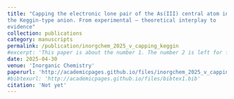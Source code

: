 ```yaml
---
title: "Capping the electronic lone pair of the As(III) central atom in
the Keggin-type anion. From experimental – theoretical interplay to
evidence"
collection: publications
category: manuscripts
permalink: /publication/inorgchem_2025_v_capping_keggin
#excerpt: 'This paper is about the number 1. The number 2 is left for future work.'
date: 2025-04-30
venue: 'Inorganic Chemistry'
paperurl: 'http://academicpages.github.io/files/inorgchem_2025_v_capping_keggin.pdf'
#bibtexurl: 'http://academicpages.github.io/files/bibtex1.bib'
citation: 'Not yet'
---
```

